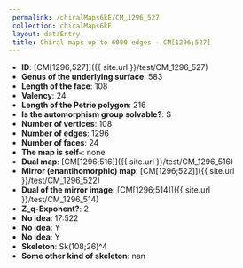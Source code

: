 ```yaml
--- 
 permalink: /chiralMaps6kE/CM_1296_527 
 collection: chiralMaps6kE
 layout: dataEntry
 title: Chiral maps up to 6000 edges - CM[1296;527]
---
```


- **ID**: [CM[1296;527]]({{ site.url }}/test/CM_1296_527)
- **Genus of the underlying surface**: 583
- **Length of the face**: 108
- **Valency**: 24
- **Length of the Petrie polygon**: 216
- **Is the automorphism group solvable?**: S
- **Number of vertices**: 108
- **Number of edges**: 1296
- **Number of faces**: 24
- **The map is self-**: none
- **Dual map**: [CM[1296;516]]({{ site.url }}/test/CM_1296_516)
- **Mirror (enantihomorphic) map**: [CM[1296;522]]({{ site.url }}/test/CM_1296_522)
- **Dual of the mirror image**: [CM[1296;514]]({{ site.url }}/test/CM_1296_514)
- **Z_q-Exponent?**: 2
- **No idea**:  17:522
- **No idea**: Y
- **No idea**: Y
- **Skeleton**: Sk(108;26)^4
- **Some other kind of skeleton**: nan
